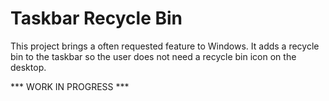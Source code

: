 Taskbar Recycle Bin
=================

This project brings a often requested feature to Windows. It adds a recycle bin to the taskbar 
so the user does not need a recycle bin icon on the desktop.


*** WORK IN PROGRESS ***
